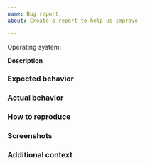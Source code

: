 ```yaml
---
name: Bug report
about: Create a report to help us improve

---
```


<!--
  Thanks for opening an issue! A few things to keep in mind:
  
  - Before submitting a new issue, please search for a similar issue among existing and closed issues.
  - The issue tracker is only for bugs and feature requests.
  - Before reporting a bug, please make sure you have the latest version of Webviz and try to recreate the issue after a clean install of the project.
  -->
Operating system: 

**Description**
<!-- An overall summary of what the bug is -->

### Expected behavior

<!-- What do you think should happen? -->

### Actual behavior

<!-- What actually happens? -->

### How to reproduce

<!-- Step by step on how to reproduce the bug -->

### Screenshots
<!-- If applicable, add screenshots to help explain your problem -->

### Additional context
<!-- Add any other context about the problem here -->
